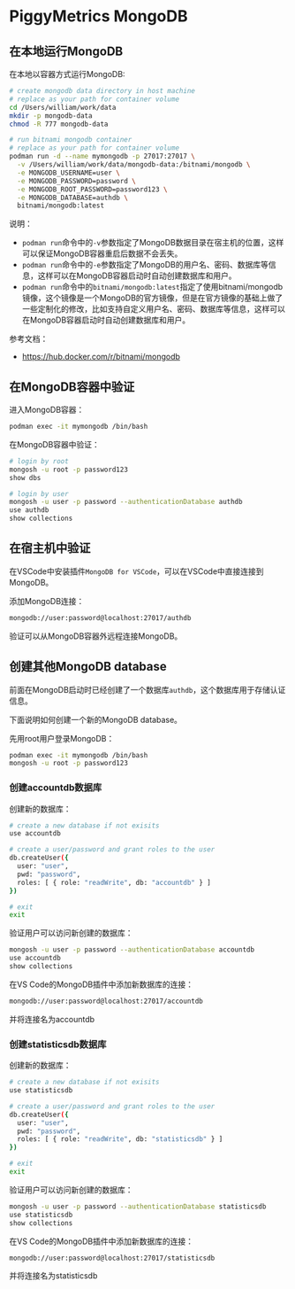 # PiggyMetrics MongoDB

## 在本地运行MongoDB

在本地以容器方式运行MongoDB:

```bash
# create mongodb data directory in host machine
# replace as your path for container volume
cd /Users/william/work/data
mkdir -p mongodb-data
chmod -R 777 mongodb-data

# run bitnami mongodb container
# replace as your path for container volume
podman run -d --name mymongodb -p 27017:27017 \
  -v /Users/william/work/data/mongodb-data:/bitnami/mongodb \
  -e MONGODB_USERNAME=user \
  -e MONGODB_PASSWORD=password \
  -e MONGODB_ROOT_PASSWORD=password123 \
  -e MONGODB_DATABASE=authdb \
  bitnami/mongodb:latest
```

说明：
- `podman run`命令中的`-v`参数指定了MongoDB数据目录在宿主机的位置，这样可以保证MongoDB容器重启后数据不会丢失。
- `podman run`命令中的`-e`参数指定了MongoDB的用户名、密码、数据库等信息，这样可以在MongoDB容器启动时自动创建数据库和用户。
- `podman run`命令中的`bitnami/mongodb:latest`指定了使用bitnami/mongodb镜像，这个镜像是一个MongoDB的官方镜像，但是在官方镜像的基础上做了一些定制化的修改，比如支持自定义用户名、密码、数据库等信息，这样可以在MongoDB容器启动时自动创建数据库和用户。


参考文档：
- https://hub.docker.com/r/bitnami/mongodb

## 在MongoDB容器中验证

进入MongoDB容器：
```bash
podman exec -it mymongodb /bin/bash
```

在MongoDB容器中验证：
```bash
# login by root
mongosh -u root -p password123
show dbs

# login by user
mongosh -u user -p password --authenticationDatabase authdb
use authdb
show collections
```

## 在宿主机中验证

在VSCode中安装插件`MongoDB for VSCode`，可以在VSCode中直接连接到MongoDB。

添加MongoDB连接：
```bash
mongodb://user:password@localhost:27017/authdb
```

验证可以从MongoDB容器外远程连接MongoDB。

## 创建其他MongoDB database

前面在MongoDB启动时已经创建了一个数据库`authdb`，这个数据库用于存储认证信息。

下面说明如何创建一个新的MongoDB database。

先用root用户登录MongoDB：

```bash
podman exec -it mymongodb /bin/bash
mongosh -u root -p password123
```

### 创建accountdb数据库

创建新的数据库：
```bash
# create a new database if not exisits
use accountdb

# create a user/password and grant roles to the user
db.createUser({
  user: "user",
  pwd: "password",
  roles: [ { role: "readWrite", db: "accountdb" } ]
})

# exit
exit
```

验证用户可以访问新创建的数据库：
```bash
mongosh -u user -p password --authenticationDatabase accountdb
use accountdb
show collections
```

在VS Code的MongoDB插件中添加新数据库的连接：

```bash
mongodb://user:password@localhost:27017/accountdb
```

并将连接名为accountdb


### 创建statisticsdb数据库

创建新的数据库：
```bash
# create a new database if not exisits
use statisticsdb

# create a user/password and grant roles to the user
db.createUser({
  user: "user",
  pwd: "password",
  roles: [ { role: "readWrite", db: "statisticsdb" } ]
})

# exit
exit
```

验证用户可以访问新创建的数据库：
```bash
mongosh -u user -p password --authenticationDatabase statisticsdb
use statisticsdb
show collections
```

在VS Code的MongoDB插件中添加新数据库的连接：

```bash
mongodb://user:password@localhost:27017/statisticsdb
```

并将连接名为statisticsdb
